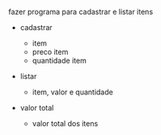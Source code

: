 fazer programa para cadastrar e listar itens
- cadastrar
    - item 
    - preco item 
    - quantidade item

- listar
    - item, valor e quantidade

- valor total
    - valor total dos itens